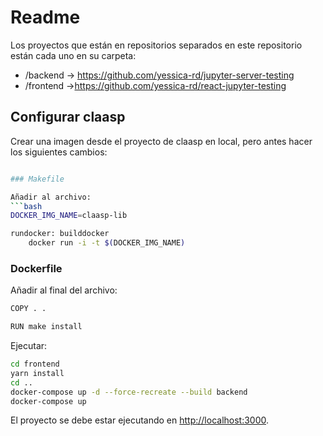 # Readme

Los proyectos que están en repositorios separados en este repositorio están cada uno en su carpeta:

- /backend → <https://github.com/yessica-rd/jupyter-server-testing>
- /frontend →<https://github.com/yessica-rd/react-jupyter-testing>

## Configurar claasp

Crear una imagen desde el proyecto de claasp en local, pero antes hacer los siguientes cambios:

```bash

### Makefile

Añadir al archivo:
```bash
DOCKER_IMG_NAME=claasp-lib

rundocker: builddocker
	docker run -i -t $(DOCKER_IMG_NAME)
```

### Dockerfile

Añadir al final del archivo:
```bash
COPY . .

RUN make install
```

Ejecutar:

```bash
cd frontend
yarn install
cd ..
docker-compose up -d --force-recreate --build backend
docker-compose up
```

El proyecto se debe estar ejecutando en <http://localhost:3000>.
